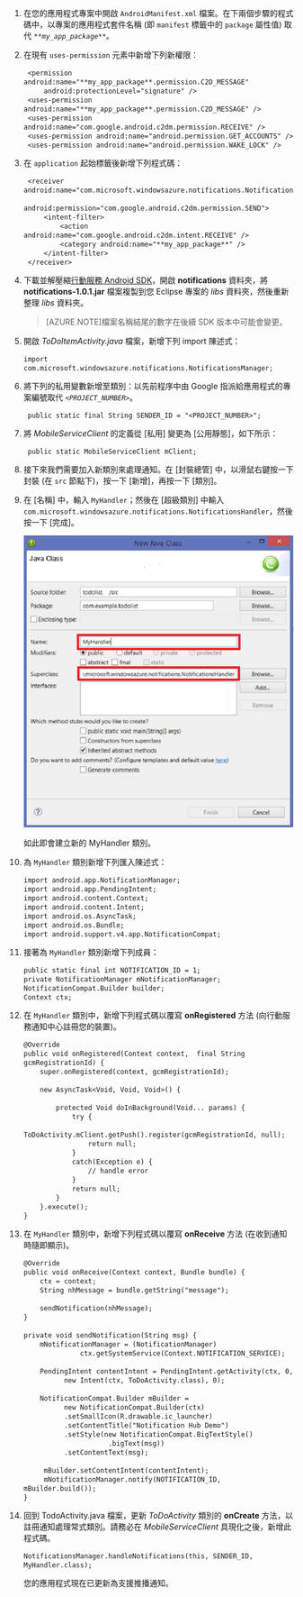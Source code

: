 1. 在您的應用程式專案中開啟 `AndroidManifest.xml` 檔案。在下兩個步驟的程式碼中，以專案的應用程式套件名稱 (即 `manifest` 標籤中的 `package` 屬性值) 取代 _`**my_app_package**`_。 

2. 在現有 `uses-permission` 元素中新增下列新權限：

        <permission android:name="**my_app_package**.permission.C2D_MESSAGE" 
            android:protectionLevel="signature" />
        <uses-permission android:name="**my_app_package**.permission.C2D_MESSAGE" /> 
        <uses-permission android:name="com.google.android.c2dm.permission.RECEIVE" />
        <uses-permission android:name="android.permission.GET_ACCOUNTS" />
        <uses-permission android:name="android.permission.WAKE_LOCK" />

3. 在 `application` 起始標籤後新增下列程式碼：

        <receiver android:name="com.microsoft.windowsazure.notifications.NotificationsBroadcastReceiver"
            						 	android:permission="com.google.android.c2dm.permission.SEND">
            <intent-filter>
                <action android:name="com.google.android.c2dm.intent.RECEIVE" />
                <category android:name="**my_app_package**" />
            </intent-filter>
        </receiver>


4. 下載並解壓縮[行動服務 Android SDK]，開啟 **notifications** 資料夾，將 **notifications-1.0.1.jar** 檔案複製到您 Eclipse 專案的 *libs* 資料夾，然後重新整理 *libs* 資料夾。

    > [AZURE.NOTE]檔案名稱結尾的數字在後續 SDK 版本中可能會變更。

5.  開啟 *ToDoItemActivity.java* 檔案，新增下列 import 陳述式：

		import com.microsoft.windowsazure.notifications.NotificationsManager;


6. 將下列的私用變數新增至類別：以先前程序中由 Google 指派給應用程式的專案編號取代 _`<PROJECT_NUMBER>`_。

		public static final String SENDER_ID = "<PROJECT_NUMBER>";

7. 將 *MobileServiceClient* 的定義從 [私用] 變更為 [公用靜態]，如下所示：

		public static MobileServiceClient mClient;



9. 接下來我們需要加入新類別來處理通知。在 [封裝總管] 中，以滑鼠右鍵按一下封裝 (在 `src` 節點下)，按一下 [新增]，再按一下 [類別]。

10. 在 [名稱] 中，輸入 `MyHandler`；然後在 [超級類別] 中輸入 `com.microsoft.windowsazure.notifications.NotificationsHandler`，然後按一下 [完成]。

	![](./media/mobile-services-android-get-started-push/mobile-services-android-create-class.png)

	如此即會建立新的 MyHandler 類別。

11. 為 `MyHandler` 類別新增下列匯入陳述式：

		import android.app.NotificationManager;
		import android.app.PendingIntent;
		import android.content.Context;
		import android.content.Intent;
		import android.os.AsyncTask;
		import android.os.Bundle;
		import android.support.v4.app.NotificationCompat;

	
12. 接著為 `MyHandler` 類別新增下列成員：

		public static final int NOTIFICATION_ID = 1;
		private NotificationManager mNotificationManager;
		NotificationCompat.Builder builder;
		Context ctx;


13. 在 `MyHandler` 類別中，新增下列程式碼以覆寫 **onRegistered** 方法 (向行動服務通知中心註冊您的裝置)。

		@Override
		public void onRegistered(Context context,  final String gcmRegistrationId) {
		    super.onRegistered(context, gcmRegistrationId);
	
		    new AsyncTask<Void, Void, Void>() {
		    		    	
		    	protected Void doInBackground(Void... params) {
		    		try {
		    		    ToDoActivity.mClient.getPush().register(gcmRegistrationId, null);
		    		    return null;
	    		    }
	    		    catch(Exception e) { 
			    		// handle error    		    
	    		    }
					return null;  		    
	    		}
		    }.execute();
		}



14. 在 `MyHandler` 類別中，新增下列程式碼以覆寫 **onReceive** 方法 (在收到通知時隨即顯示)。

		@Override
		public void onReceive(Context context, Bundle bundle) {
		    ctx = context;
		    String nhMessage = bundle.getString("message");
	
		    sendNotification(nhMessage);
		}
	
		private void sendNotification(String msg) {
			mNotificationManager = (NotificationManager)
		              ctx.getSystemService(Context.NOTIFICATION_SERVICE);
	
		    PendingIntent contentIntent = PendingIntent.getActivity(ctx, 0,
		          new Intent(ctx, ToDoActivity.class), 0);
	
		    NotificationCompat.Builder mBuilder =
		          new NotificationCompat.Builder(ctx)
		          .setSmallIcon(R.drawable.ic_launcher)
		          .setContentTitle("Notification Hub Demo")
		          .setStyle(new NotificationCompat.BigTextStyle()
		                     .bigText(msg))
		          .setContentText(msg);
	
		     mBuilder.setContentIntent(contentIntent);
		     mNotificationManager.notify(NOTIFICATION_ID, mBuilder.build());
		}


15. 回到 TodoActivity.java 檔案，更新 *ToDoActivity* 類別的 **onCreate** 方法，以註冊通知處理常式類別。請務必在 *MobileServiceClient* 具現化之後，新增此程式碼。


		NotificationsManager.handleNotifications(this, SENDER_ID, MyHandler.class);

    您的應用程式現在已更新為支援推播通知。

<!-- URLs. -->
[行動服務 Android SDK]: http://aka.ms/Iajk6q

<!---HONumber=July15_HO2-->